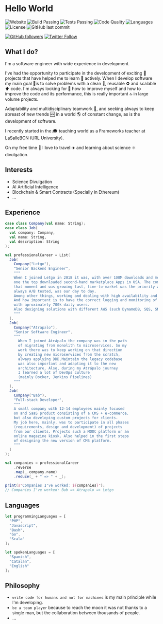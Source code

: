 # Hello World
![Website](https://img.shields.io/website?url=http%3A%2F%2Fwww.fernandopradas.com)
![Build Passing](https://img.shields.io/badge/build-passing-brightgreen)
![Tests Passing](https://img.shields.io/badge/test-passing-brightgreen)
![Code Quality](https://img.shields.io/badge/code%20quality-A-brightgreen)
![Languages](https://img.shields.io/badge/languages-5-blue)
![License](https://img.shields.io/badge/license-MIT-green)
![GitHub last commit](https://img.shields.io/github/last-commit/letnando/webpage)

[![GitHub followers](https://img.shields.io/github/followers/fnandot?style=social)](https://github.com/fnandot)
[![Twitter Follow](https://img.shields.io/twitter/follow/fnandot?style=social)](https://twitter.com/intent/follow?screen_name=fnandot)

## What I do?

I'm a software engineer with wide experience in development.

I've had the opportunity to participate in the development of exciting 🤩 projects that have helped me to learn 🤔 actively. When I develop software my main goal 🚩is to solve problems with a clean 🧽, reusable ♻️ and scalable ⬆️ code. I'm always looking for 🔎 how to improve myself and how to improve the code and its performance, this is really important 🔝 in large volume projects.

Adaptability and multidisciplinary teamwork 👥, and seeking always to keep abreast of new trends 🆕 in a world 🌎 of constant change, as is the development of software.

I recently started in the 🎓 teaching world as a Frameworks teacher at LaSalleBCN (URL University).

On my free time 🥳 I love to travel ✈️ and learning about science ⚛ divulgation. 

## Interests

+ Science Divulgation
+ AI Artificial Intelligence
+ Blockchain & Smart Contracts (Specially in Ethereum)
+ ...

## Experience
```scala
case class Company(val name: String);
case class Job(
  val company: Company, 
  val name: String, 
  val description: String
);

val professionalCareer = List(
  Job(
    Company("Letgo"),
    "Senior Backend Engineer",
    """
    When I joined Letgo in 2018 it was, with over 100M downloads and more than 20M of monthly users, 
    one the top downloaded second-hand marketplace Apps in USA. The company was only 3 years old at 
    that moment and was growing fast, time-to-market was the priority and delivering new features, 
    always A/B tested, was our day to day.
    Among other things, working and dealing with high availability and large scale systems. 
    And how important is to have the correct logging and monitoring of your systems, 
    with aproximately 700k daily users.
    Also designing solutions with different AWS (such DynamoDB, SQS, SNS, Aurora, etc) 
    """
  ),
  Job(
    Company("Atrapalo"),
    "Senior Software Engineer",
    """
      When I joined Atrápalo the company was in the path 
      of migrating from monolith to microservices. So my 
      work there was to keep working on that direction 
      by creating new microservices from the scratch, 
      always applying DDD.Maintain the legacy codebase 
      was also important and adapting it to the new 
      architecture. Also, during my Atrápalo journey 
      I learned a lot of DevOps culture 
      (mainly Docker, Jenkins Pipelines)
    """
  ),
  Job(
    Company("Bab"),
    "Full-stack Developer",
    """     
    A small company with 12-14 employees mainly focused 
    on and SaaS product consisting of a CMS + e-commerce, 
    but also developing custom projects for clients.
    My job here, mainly, was to participate in all phases 
    (requirements, design and development) of projects 
    from our clients. Projects such a MOOC platform or an 
    online magazine kiosk. Also helped in the first steps 
    of designing the new version of CMS platform.
    """
  )
);

val companies = professionalCareer
    .reverse
    .map(_.company.name)
    .reduce(_ + " => " + _);
    
print(s"Companies I've worked: ${companies}");
// Companies I've worked: Bab => Atrapalo => Letgo
```

## Languages
```javascript
let programmingLanguages = [
  "PHP",
  "Javascript",
  "Bash",
  "Go",
  "Scala"
];

let spokenLanguages = [
  "Spanish",
  "Catalan",
  "English"
];
```

## Philosophy

- `write code for humans and not for machines` is my main principle while I'm developing. 
- `be a team player` because to reach the moon it was not thanks to a single man, but the collaboration between thousands of people.
- ...
